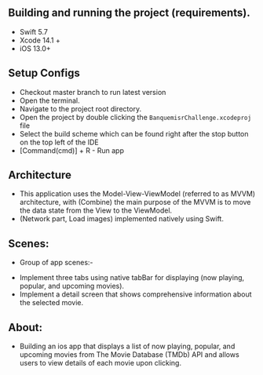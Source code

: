 ## Building and running the project (requirements).
* Swift 5.7
* Xcode 14.1 +
* iOS 13.0+

## Setup Configs
- Checkout master branch to run latest version
- Open the terminal.
- Navigate to the project root directory.
- Open the project by double clicking the `BanquemisrChallenge.xcodeproj` file
- Select the build scheme which can be found right after the stop button on the top left of the IDE
- [Command(cmd)] + R - Run app

## Architecture
- This application uses the Model-View-ViewModel (referred to as MVVM) architecture, with (Combine)
the main purpose of the MVVM is to move the data state from the View to the ViewModel.
- (Network part, Load images)  implemented natively using Swift.



## Scenes:
* Group of app scenes:- 
- Implement three tabs using native tabBar for displaying (now playing, popular, and upcoming movies).
- Implement a detail screen that shows comprehensive information about the selected movie.

## About:
- Building an ios app that displays a list of now playing, popular, and upcoming movies from The Movie Database (TMDb) API and allows users to view details of each movie upon clicking.


